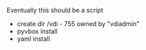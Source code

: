 Eventually this should be a script
 

- create dir /vdi - 755 owned by "vdiadmin"
- pyvbox install
- yaml install


